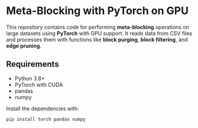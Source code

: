 # Meta-Blocking with PyTorch on GPU

This repository contains code for performing **meta-blocking** operations on large datasets using **PyTorch** with GPU support. It reads data from CSV files and processes them with functions like **block purging**, **block filtering**, and **edge pruning**.

## Requirements

- Python 3.8+
- PyTorch with CUDA
- pandas
- numpy

Install the dependencies with:

```bash
pip install torch pandas numpy
